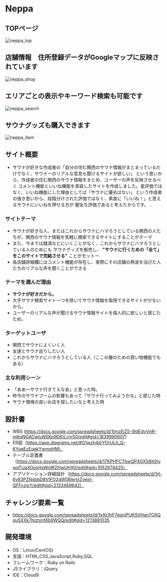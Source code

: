 # Neppa
## TOPページ
![neppa_top](https://user-images.githubusercontent.com/84171616/131245719-e5192ad6-f43e-48f8-929e-15b2e8070392.gif)

## 店舗情報　住所登録データがGoogleマップに反映されています
![neppa_shop](https://user-images.githubusercontent.com/84171616/131289178-178d95c9-4b23-40fa-b492-6a1f39f40421.gif)

## エリアごとの表示やキーワード検索も可能です
![neppa_search](https://user-images.githubusercontent.com/84171616/131290381-341099e0-ad2e-43db-a079-410a25a98e6d.gif)

## サウナグッズも購入できます
![neppa_item](https://user-images.githubusercontent.com/84171616/131286998-3f925f0b-ae02-4ec5-84c1-c1fd86812ae3.gif)



## サイト概要
* サウナが好きな作成者の「自分の住む関西のサウナ情報がまとまっているだけでなく、サウナーのリアルな意見も聞けるサイトが欲しい」
という思いから、作成者の住む関西のサウナ情報をまとめ、ユーザーの声を反映させるべく
コメント機能といいね機能を実装したサイトを作成しました。星評価ではなく、いいね機能にした理由としては「サウナに優劣はない」
という作成者の強き思いから、段階分けされた評価ではなく、素直に「いいね！」と思えるサウナにいいねを押せる方が
健全な評価であると考えたからです。
..

### サイトテーマ
* サウナが好きな人、またはこれからサウナにハマろうとしている関西の人たちが、関西のサウナ情報を気軽に検索できるサイトにすることがテーマ
* また、今までは銭湯などにいくことがなく、これからサウナにハマろうとしている人のためにも
 サウナグッズを販売し、 __"サウナに行くための「全て」をこのサイトで完結させる"__ ことがモットー
* 各店舗詳細欄にはコメント機能が存在し、実際にその店舗の熱波を浴びた人たちのリアルな声を聞くことができる

### テーマを選んだ理由
* __サウナが好きだから。__
* 大手サウナ検索サイト一つを除いてサウナ情報を取得できるサイトが少ないから。
* ユーザーのリアルな声が聞けるサウナ情報サイトを個人的に欲しいと感じたため。

### ターゲットユーザ
* 関西でサウナによくいく人
* 友達とサウナ巡りしたい人
* これからサウナにハマろうとしている人（ここの層のための買い物機能でもある）

### 主な利用シーン
* 「ああ〜サウナ行きてえなあ」と思った時。
* 昨今のサウナブームの影響もあって「サウナ行ってみようかな」と感じた時
* サウナ環境の良いお店を探したいなと考えた時

## 設計書
* WBS (https://docs.google.com/spreadsheets/d/1tmzEiZ5-I9dEdyVnR-mlksNGACwtuNSKp9DKiLrnrS0/edit#gid=1839990607)
* ER図（https://app.diagrams.net/#G1wzh4iIrYOrULh_Q-KYueEzEqakYwmqHM）
* テーブル定義書（https://docs.google.com/spreadsheets/d/17KPHFCThwQP4GXS8it0tywqTUaXOosHsWn9fZHwUHX0/edit#gid=1052674425）
* アプリケーション詳細設計（https://docs.google.com/spreadsheets/d/1rt-6v83PZNxbbD8VIFO2gW58IerIxZyext-QFFyzixY/edit#gid=2133469642）

## チャレンジ要素一覧
* <https://docs.google.com/spreadsheets/d/1x9z1hF7epnjPUKSVHan7OXQqu5XXk7hiztxnf4b9WQQ/edit#gid=1213881035>

## 開発環境
- OS：Linux(CentOS)
- 言語：HTML,CSS,JavaScript,Ruby,SQL
- フレームワーク：Ruby on Rails
- JSライブラリ：jQuery
- IDE：Cloud9
